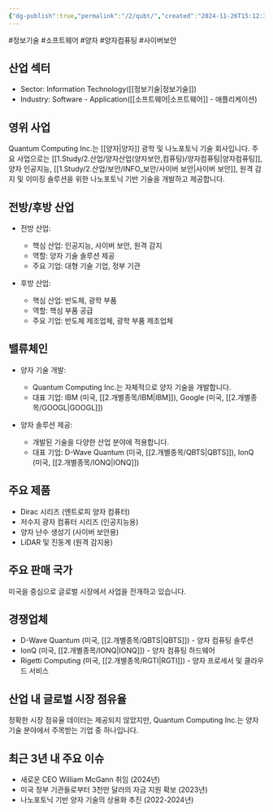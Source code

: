 ```yaml
---
{"dg-publish":true,"permalink":"/2/qubt/","created":"2024-11-26T15:12:31.865+09:00","updated":"2025-07-29T21:37:05.101+09:00"}
---
```


#정보기술 #소프트웨어 #양자 #양자컴퓨팅 #사이버보안

## 산업 섹터

- Sector: Information Technology([[정보기술\|정보기술]])
- Industry: Software - Application([[소프트웨어\|소프트웨어]] - 애플리케이션)

## 영위 사업

Quantum Computing Inc.는 [[양자\|양자]] 광학 및 나노포토닉 기술 회사입니다. 주요 사업으로는 [[1.Study/2.산업/양자산업(양자보안,컴퓨팅)/양자컴퓨팅\|양자컴퓨팅]], 양자 인공지능, [[1.Study/2.산업/보안/INFO_보안/사이버 보안\|사이버 보안]], 원격 감지 및 이미징 솔루션을 위한 나노포토닉 기반 기술을 개발하고 제공합니다.

## 전방/후방 산업

- 전방 산업:
    
    - 핵심 산업: 인공지능, 사이버 보안, 원격 감지
    - 역할: 양자 기술 솔루션 제공
    - 주요 기업: 대형 기술 기업, 정부 기관
    
- 후방 산업:
    
    - 핵심 산업: 반도체, 광학 부품
    - 역할: 핵심 부품 공급
    - 주요 기업: 반도체 제조업체, 광학 부품 제조업체
    

## 밸류체인

- 양자 기술 개발:
    
    - Quantum Computing Inc.는 자체적으로 양자 기술을 개발합니다.
    - 대표 기업: IBM (미국, [[2.개별종목/IBM\|IBM]]), Google (미국, [[2.개별종목/GOOGL\|GOOGL]])
    
- 양자 솔루션 제공:
    
    - 개발된 기술을 다양한 산업 분야에 적용합니다.
    - 대표 기업: D-Wave Quantum (미국, [[2.개별종목/QBTS\|QBTS]]), IonQ (미국, [[2.개별종목/IONQ\|IONQ]])
    

## 주요 제품

- Dirac 시리즈 (엔트로피 양자 컴퓨터)
- 저수지 광자 컴퓨터 시리즈 (인공지능용)
- 양자 난수 생성기 (사이버 보안용)
- LiDAR 및 진동계 (원격 감지용)

## 주요 판매 국가

미국을 중심으로 글로벌 시장에서 사업을 전개하고 있습니다.

## 경쟁업체

- D-Wave Quantum (미국, [[2.개별종목/QBTS\|QBTS]]) - 양자 컴퓨팅 솔루션
- IonQ (미국, [[2.개별종목/IONQ\|IONQ]]) - 양자 컴퓨팅 하드웨어
- Rigetti Computing (미국, [[2.개별종목/RGTI\|RGTI]]) - 양자 프로세서 및 클라우드 서비스

## 산업 내 글로벌 시장 점유율

정확한 시장 점유율 데이터는 제공되지 않았지만, Quantum Computing Inc.는 양자 기술 분야에서 주목받는 기업 중 하나입니다.

## 최근 3년 내 주요 이슈

- 새로운 CEO William McGann 취임 (2024년)
- 미국 정부 기관들로부터 3천만 달러의 자금 지원 확보 (2023년)
- 나노포토닉 기반 양자 기술의 상용화 추진 (2022-2024년)